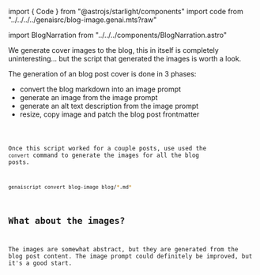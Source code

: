 import { Code } from "@astrojs/starlight/components"
import code from "../../../../genaisrc/blog-image.genai.mts?raw"

import BlogNarration from "../../../components/BlogNarration.astro"

<BlogNarration />

We generate cover images to the blog, this in itself is completely uninteresting... but the script that generated the images
is worth a look.

The generation of an blog post cover is done in 3 phases:

- convert the blog markdown into an image prompt
- generate an image from the image prompt
- generate an alt text description from the image prompt
- resize, copy image and patch the blog post frontmatter

<Code code={code} lang="ts" wrap title="blog-image.genai.mts" />

Once this script worked for a couple posts,
use used the `convert` command to generate the images for all the blog posts.

```sh
genaiscript convert blog-image blog/*.md*
```

## What about the images?

The images are somewhat abstract, but they are generated from the blog post content.
The image prompt could definitely be improved, but it's a good start.
